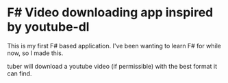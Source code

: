 # F# Video downloading app inspired by youtube-dl
This is my first F# based application. I've been wanting to learn F# for while now, so I made this.

tuber will download a youtube video (if permissible) with the best format it can find.
